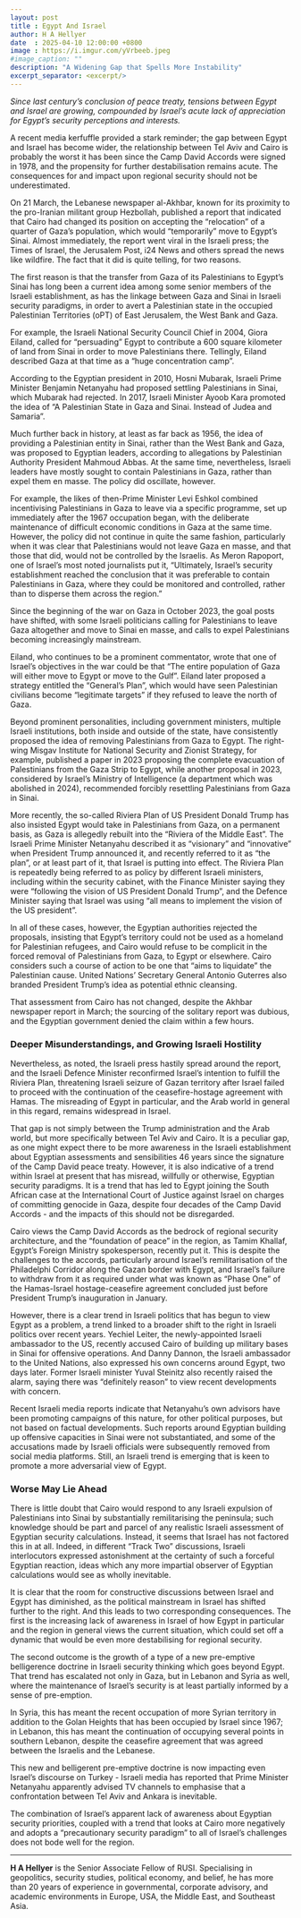 ```yaml
---
layout: post
title : Egypt And Israel
author: H A Hellyer
date  : 2025-04-10 12:00:00 +0800
image : https://i.imgur.com/yVrbeeb.jpeg
#image_caption: ""
description: "A Widening Gap that Spells More Instability"
excerpt_separator: <excerpt/>
---
```


_Since last century’s conclusion of peace treaty, tensions between Egypt and Israel are growing, compounded by Israel’s acute lack of appreciation for Egypt’s security perceptions and interests._

<excerpt/>

A recent media kerfuffle provided a stark reminder; the gap between Egypt and Israel has become wider, the relationship between Tel Aviv and Cairo is probably the worst it has been since the Camp David Accords were signed in 1978, and the propensity for further destabilisation remains acute. The consequences for and impact upon regional security should not be underestimated.

On 21 March, the Lebanese newspaper al-Akhbar, known for its proximity to the pro-Iranian militant group Hezbollah, published a report that indicated that Cairo had changed its position on accepting the “relocation” of a quarter of Gaza’s population, which would “temporarily” move to Egypt’s Sinai. Almost immediately, the report went viral in the Israeli press; the Times of Israel, the Jerusalem Post, i24 News and others spread the news like wildfire. The fact that it did is quite telling, for two reasons.

The first reason is that the transfer from Gaza of its Palestinians to Egypt’s Sinai has long been a current idea among some senior members of the Israeli establishment, as has the linkage between Gaza and Sinai in Israeli security paradigms, in order to avert a Palestinian state in the occupied Palestinian Territories (oPT) of East Jerusalem, the West Bank and Gaza.

For example, the Israeli National Security Council Chief in 2004, Giora Eiland, called for “persuading” Egypt to contribute a 600 square kilometer of land from Sinai in order to move Palestinians there. Tellingly, Eiland described Gaza at that time as a “huge concentration camp”.

According to the Egyptian president in 2010, Hosni Mubarak, Israeli Prime Minister Benjamin Netanyahu had proposed settling Palestinians in Sinai, which Mubarak had rejected. In 2017, Israeli Minister Ayoob Kara promoted the idea of “A Palestinian State in Gaza and Sinai. Instead of Judea and Samaria”.

Much further back in history, at least as far back as 1956, the idea of providing a Palestinian entity in Sinai, rather than the West Bank and Gaza, was proposed to Egyptian leaders, according to allegations by Palestinian Authority President Mahmoud Abbas. At the same time, nevertheless, Israeli leaders have mostly sought to contain Palestinians in Gaza, rather than expel them en masse. The policy did oscillate, however.

For example, the likes of then-Prime Minister Levi Eshkol combined incentivising Palestinians in Gaza to leave via a specific programme, set up immediately after the 1967 occupation began, with the deliberate maintenance of difficult economic conditions in Gaza at the same time. However, the policy did not continue in quite the same fashion, particularly when it was clear that Palestinians would not leave Gaza en masse, and that those that did, would not be controlled by the Israelis. As Meron Rapoport, one of Israel’s most noted journalists put it, “Ultimately, Israel’s security establishment reached the conclusion that it was preferable to contain Palestinians in Gaza, where they could be monitored and controlled, rather than to disperse them across the region.”

Since the beginning of the war on Gaza in October 2023, the goal posts have shifted, with some Israeli politicians calling for Palestinians to leave Gaza altogether and move to Sinai en masse, and calls to expel Palestinians becoming increasingly mainstream.

Eiland, who continues to be a prominent commentator, wrote that one of Israel’s objectives in the war could be that “The entire population of Gaza will either move to Egypt or move to the Gulf”. Eiland later proposed a strategy entitled the “General’s Plan”, which would have seen Palestinian civilians become “legitimate targets” if they refused to leave the north of Gaza.

Beyond prominent personalities, including government ministers, multiple Israeli institutions, both inside and outside of the state, have consistently proposed the idea of removing Palestinians from Gaza to Egypt. The right-wing Misgav Institute for National Security and Zionist Strategy, for example, published a paper in 2023 proposing the complete evacuation of Palestinians from the Gaza Strip to Egypt, while another proposal in 2023, considered by Israel’s Ministry of Intelligence (a department which was abolished in 2024), recommended forcibly resettling Palestinians from Gaza in Sinai.

More recently, the so-called Riviera Plan of US President Donald Trump has also insisted Egypt would take in Palestinians from Gaza, on a permanent basis, as Gaza is allegedly rebuilt into the “Riviera of the Middle East”. The Israeli Prime Minister Netanyahu described it as “visionary” and “innovative” when President Trump announced it, and recently referred to it as “the plan”, or at least part of it, that Israel is putting into effect. The Riviera Plan is repeatedly being referred to as policy by different Israeli ministers, including within the security cabinet, with the Finance Minister saying they were “following the vision of US President Donald Trump”, and the Defence Minister saying that Israel was using “all means to implement the vision of the US president”.

In all of these cases, however, the Egyptian authorities rejected the proposals, insisting that Egypt’s territory could not be used as a homeland for Palestinian refugees, and Cairo would refuse to be complicit in the forced removal of Palestinians from Gaza, to Egypt or elsewhere. Cairo considers such a course of action to be one that “aims to liquidate” the Palestinian cause. United Nations’ Secretary General Antonio Guterres also branded President Trump’s idea as potential ethnic cleansing.

That assessment from Cairo has not changed, despite the Akhbar newspaper report in March; the sourcing of the solitary report was dubious, and the Egyptian government denied the claim within a few hours.


### Deeper Misunderstandings, and Growing Israeli Hostility

Nevertheless, as noted, the Israeli press hastily spread around the report, and the Israeli Defence Minister reconfirmed Israel’s intention to fulfill the Riviera Plan, threatening Israeli seizure of Gazan territory after Israel failed to proceed with the continuation of the ceasefire-hostage agreement with Hamas. The misreading of Egypt in particular, and the Arab world in general in this regard, remains widespread in Israel.

That gap is not simply between the Trump administration and the Arab world, but more specifically between Tel Aviv and Cairo. It is a peculiar gap, as one might expect there to be more awareness in the Israeli establishment about Egyptian assessments and sensibilities 46 years since the signature of the Camp David peace treaty. However, it is also indicative of a trend within Israel at present that has misread, willfully or otherwise, Egyptian security paradigms. It is a trend that has led to Egypt joining the South African case at the International Court of Justice against Israel on charges of committing genocide in Gaza, despite four decades of the Camp David Accords - and the impacts of this should not be disregarded.

Cairo views the Camp David Accords as the bedrock of regional security architecture, and the “foundation of peace” in the region, as Tamim Khallaf, Egypt’s Foreign Ministry spokesperson, recently put it. This is despite the challenges to the accords, particularly around Israel’s remilitarisation of the Philadelphi Corridor along the Gazan border with Egypt, and Israel’s failure to withdraw from it as required under what was known as “Phase One” of the Hamas-Israel hostage-ceasefire agreement concluded just before President Trump’s inauguration in January.

However, there is a clear trend in Israeli politics that has begun to view Egypt as a problem, a trend linked to a broader shift to the right in Israeli politics over recent years. Yechiel Leiter, the newly-appointed Israeli ambassador to the US, recently accused Cairo of building up military bases in Sinai for offensive operations. And Danny Dannon, the Israeli ambassador to the United Nations, also expressed his own concerns around Egypt, two days later. Former Israeli minister Yuval Steinitz also recently raised the alarm, saying there was “definitely reason” to view recent developments with concern.

Recent Israeli media reports indicate that Netanyahu’s own advisors have been promoting campaigns of this nature, for other political purposes, but not based on factual developments. Such reports around Egyptian building up offensive capacities in Sinai were not substantiated, and some of the accusations made by Israeli officials were subsequently removed from social media platforms. Still, an Israeli trend is emerging that is keen to promote a more adversarial view of Egypt.


### Worse May Lie Ahead

There is little doubt that Cairo would respond to any Israeli expulsion of Palestinians into Sinai by substantially remilitarising the peninsula; such knowledge should be part and parcel of any realistic Israeli assessment of Egyptian security calculations. Instead, it seems that Israel has not factored this in at all. Indeed, in different “Track Two” discussions, Israeli interlocutors expressed astonishment at the certainty of such a forceful Egyptian reaction, ideas which any more impartial observer of Egyptian calculations would see as wholly inevitable.

It is clear that the room for constructive discussions between Israel and Egypt has diminished, as the political mainstream in Israel has shifted further to the right. And this leads to two corresponding consequences. The first is the increasing lack of awareness in Israel of how Egypt in particular and the region in general views the current situation, which could set off a dynamic that would be even more destabilising for regional security.

The second outcome is the growth of a type of a new pre-emptive belligerence doctrine in Israeli security thinking which goes beyond Egypt. That trend has escalated not only in Gaza, but in Lebanon and Syria as well, where the maintenance of Israel’s security is at least partially informed by a sense of pre-emption.

In Syria, this has meant the recent occupation of more Syrian territory in addition to the Golan Heights that has been occupied by Israel since 1967; in Lebanon, this has meant the continuation of occupying several points in southern Lebanon, despite the ceasefire agreement that was agreed between the Israelis and the Lebanese.

This new and belligerent pre-emptive doctrine is now impacting even Israel’s discourse on Turkey - Israeli media has reported that Prime Minister Netanyahu apparently advised TV channels to emphasise that a confrontation between Tel Aviv and Ankara is inevitable.

The combination of Israel’s apparent lack of awareness about Egyptian security priorities, coupled with a trend that looks at Cairo more negatively and adopts a “precautionary security paradigm” to all of Israel’s challenges does not bode well for the region.

---

__H A Hellyer__ is the Senior Associate Fellow of RUSI. Specialising in geopolitics, security studies, political economy, and belief, he has more than 20 years of experience in governmental, corporate advisory, and academic environments in Europe, USA, the Middle East, and Southeast Asia.
